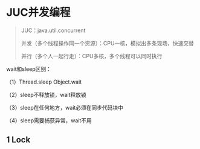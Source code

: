 # JUC并发编程

> JUC：java.util.concurrent
>
> 并发（多个线程操作同一个资源）：CPU一核，模拟出多条现场，快速交替
>
> 并行（多个人一起行走）：CPU多核，多个线程可以同时执行

wait和sleep区别：

（1）Thread.sleep  Object.wait

（2）sleep不释放锁，wait释放锁

（3）sleep在任何地方，wait必须在同步代码块中

（4）sleep需要捕获异常，wait不用

## 1 Lock

